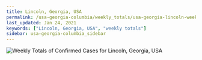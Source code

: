 ```yaml
---
title: Lincoln, Georgia, USA
permalink: /usa-georgia-columbia/weekly_totals/usa-georgia-lincoln-weekly_totals.html
last_updated: Jan 24, 2021
keywords: ["Lincoln, Georgia, USA", "weekly totals"]
sidebar: usa-georgia-columbia_sidebar
---
```


![Weekly Totals of Confirmed Cases for Lincoln, Georgia, USA](/covid_tracker/images/graphs/usa-georgia-lincoln-weekly_totals_graph.png)
